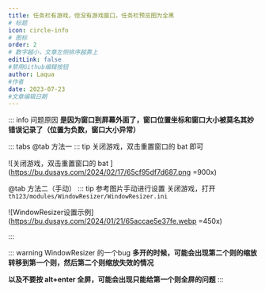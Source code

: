 ```yaml
---
title: 任务栏有游戏，但没有游戏窗口，任务栏预览图为全黑
# 标题
icon: circle-info
# 图标
order: 2
# 数字越小，文章左侧排序越靠上
editLink: false
#禁用Github编辑按钮
author: Laqua
#作者
date: 2023-07-23
#文章编辑日期
---
```


::: info 问题原因
**是因为窗口到屏幕外面了，窗口位置坐标和窗口大小被莫名其妙错误记录了（位置为负数，窗口大小异常）**

::: tabs
@tab 方法一
::: tip 关闭游戏，双击重置窗口的 bat 即可

![关闭游戏，双击重置窗口的 bat ](https://bu.dusays.com/2024/02/17/65cf95df7d687.png =900x)


@tab 方法二（手动）
::: tip 参考图片手动进行设置
关闭游戏，打开 ```th123/modules/WindowResizer/WindowResizer.ini``` 


![WindowResizer设置示例](https://bu.dusays.com/2024/01/21/65accae5e37fe.webp =450x)

:::

::: warning WindowResizer 的一个bug
**多开的时候，可能会出现第二个则的缩放转移到第一个则，然后第二个则缩放失效的情况**

**以及不要按 alt+enter 全屏，可能会出现只能给第一个则全屏的问题**
:::
